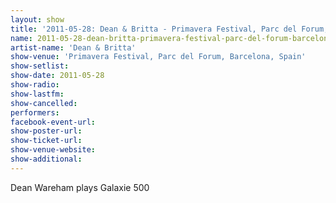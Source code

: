 ```yaml
---
layout: show
title: '2011-05-28: Dean & Britta - Primavera Festival, Parc del Forum, Barcelona, Spain'
name: 2011-05-28-dean-britta-primavera-festival-parc-del-forum-barcelona-spain
artist-name: 'Dean & Britta'
show-venue: 'Primavera Festival, Parc del Forum, Barcelona, Spain'
show-setlist: 
show-date: 2011-05-28
show-radio: 
show-lastfm: 
show-cancelled: 
performers: 
facebook-event-url: 
show-poster-url: 
show-ticket-url: 
show-venue-website: 
show-additional: 
---
```


Dean Wareham plays Galaxie 500